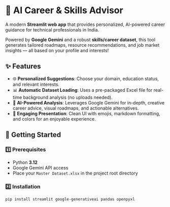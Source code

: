 # 🎯 AI Career & Skills Advisor  

A modern **Streamlit web app** that provides personalized, AI-powered career guidance for technical professionals in India.  

Powered by **Google Gemini** and a robust **skills/career dataset**, this tool generates tailored roadmaps, resource recommendations, and job market insights — all based on your profile and interests!  



## ✨ Features  
- 🌐 **Personalized Suggestions**: Choose your domain, education status, and relevant interests.  
- 📊 **Automatic Dataset Loading**: Uses a pre-packaged Excel file for real-time background analysis (no uploads needed).  
- 🧠 **AI-Powered Analysis**: Leverages Google Gemini for in-depth, creative career advice, visual roadmaps, and actionable alternatives.  
- 🎨 **Engaging Presentation**: Clean UI with emojis, markdown formatting, and colors for an enjoyable experience.  



## 🚀 Getting Started  

### 1️⃣ Prerequisites  
- Python **3.12**  
- Google Gemini API access  
- Place your `Master Dataset.xlsx` in the project root directory  

### 2️⃣ Installation  
```bash
pip install streamlit google-generativeai pandas openpyxl

